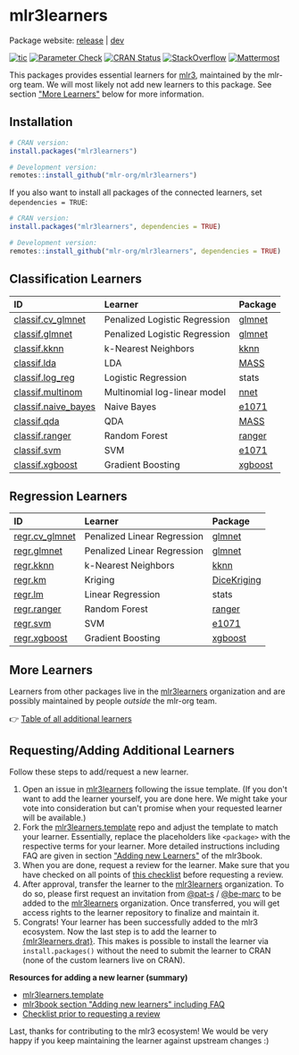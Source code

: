 # mlr3learners

Package website: [release](https://mlr3learners.mlr-org.com/) | [dev](https://mlr3learners.mlr-org.com/dev/)

<!-- badges: start -->

[![tic](https://github.com/mlr-org/mlr3learners/workflows/tic/badge.svg?branch=master)](https://github.com/mlr-org/mlr3learners/actions)
[![Parameter Check](https://github.com/mlr-org/mlr3learners/workflows/Parameter%20Check/badge.svg?branch=master)](https://github.com/mlr-org/mlr3learners/actions)
[![CRAN Status](https://www.r-pkg.org/badges/version-ago/mlr3learners)](https://cran.r-project.org/package=mlr3learners)
[![StackOverflow](https://img.shields.io/badge/stackoverflow-mlr3-orange.svg)](https://stackoverflow.com/questions/tagged/mlr3)
[![Mattermost](https://img.shields.io/badge/chat-mattermost-orange.svg)](https://lmmisld-lmu-stats-slds.srv.mwn.de/mlr_invite/)

<!-- badges: end -->

This packages provides essential learners for [mlr3](https://mlr3.mlr-org.com), maintained by the mlr-org team.
We will most likely not add new learners to this package.
See section ["More Learners"](#more-learners) below for more information.

## Installation

```r
# CRAN version:
install.packages("mlr3learners")

# Development version:
remotes::install_github("mlr-org/mlr3learners")
```

If you also want to install all packages of the connected learners, set `dependencies = TRUE`:

```r
# CRAN version:
install.packages("mlr3learners", dependencies = TRUE)

# Development version:
remotes::install_github("mlr-org/mlr3learners", dependencies = TRUE)
```

## Classification Learners

| ID                                                                                                      | Learner                       | Package                                               |
| :------------------------------------------------------------------------------------------------------ | :---------------------------- | :---------------------------------------------------- |
| [classif.cv_glmnet](https://mlr3learners.mlr-org.com/reference/mlr_learners_classif.cv_glmnet.html)     | Penalized Logistic Regression | [glmnet](https://cran.r-project.org/package=glmnet)   |
| [classif.glmnet](https://mlr3learners.mlr-org.com/reference/mlr_learners_classif.glmnet.html)           | Penalized Logistic Regression | [glmnet](https://cran.r-project.org/package=glmnet)   |
| [classif.kknn](https://mlr3learners.mlr-org.com/reference/mlr_learners_classif.kknn.html)               | k-Nearest Neighbors           | [kknn](https://cran.r-project.org/package=kknn)       |
| [classif.lda](https://mlr3learners.mlr-org.com/reference/mlr_learners_classif.lda.html)                 | LDA                           | [MASS](https://cran.r-project.org/package=MASS)       |
| [classif.log_reg](https://mlr3learners.mlr-org.com/reference/mlr_learners_classif.log_reg.html)         | Logistic Regression           | stats                                                 |
| [classif.multinom](https://mlr3learners.mlr-org.com/reference/mlr_learners_classif.multinom.html)       | Multinomial log-linear model  | [nnet](https://cran.r-project.org/package=nnet)       |
| [classif.naive_bayes](https://mlr3learners.mlr-org.com/reference/mlr_learners_classif.naive_bayes.html) | Naive Bayes                   | [e1071](https://cran.r-project.org/package=e1071)     |
| [classif.qda](https://mlr3learners.mlr-org.com/reference/mlr_learners_classif.qda.html)                 | QDA                           | [MASS](https://cran.r-project.org/package=MASS)       |
| [classif.ranger](https://mlr3learners.mlr-org.com/reference/mlr_learners_classif.ranger.html)           | Random Forest                 | [ranger](https://cran.r-project.org/package=ranger)   |
| [classif.svm](https://mlr3learners.mlr-org.com/reference/mlr_learners_classif.svm.html)                 | SVM                           | [e1071](https://cran.r-project.org/package=e1071)     |
| [classif.xgboost](https://mlr3learners.mlr-org.com/reference/mlr_learners_classif.xgboost.html)         | Gradient Boosting             | [xgboost](https://cran.r-project.org/package=xgboost) |

## Regression Learners

| ID                                                                                            | Learner                     | Package                                                       |
| :-------------------------------------------------------------------------------------------- | :-------------------------- | :------------------------------------------------------------ |
| [regr.cv_glmnet](https://mlr3learners.mlr-org.com/reference/mlr_learners_regr.cv_glmnet.html) | Penalized Linear Regression | [glmnet](https://cran.r-project.org/package=glmnet)           |
| [regr.glmnet](https://mlr3learners.mlr-org.com/reference/mlr_learners_regr.glmnet.html)       | Penalized Linear Regression | [glmnet](https://cran.r-project.org/package=glmnet)           |
| [regr.kknn](https://mlr3learners.mlr-org.com/reference/mlr_learners_regr.kknn.html)           | k-Nearest Neighbors         | [kknn](https://cran.r-project.org/package=kknn)               |
| [regr.km](https://mlr3learners.mlr-org.com/reference/mlr_learners_regr.km.html)               | Kriging                     | [DiceKriging](https://cran.r-project.org/package=DiceKriging) |
| [regr.lm](https://mlr3learners.mlr-org.com/reference/mlr_learners_regr.lm.html)               | Linear Regression           | stats                                                         |
| [regr.ranger](https://mlr3learners.mlr-org.com/reference/mlr_learners_regr.ranger.html)       | Random Forest               | [ranger](https://cran.r-project.org/package=ranger)           |
| [regr.svm](https://mlr3learners.mlr-org.com/reference/mlr_learners_regr.svm.html)             | SVM                         | [e1071](https://cran.r-project.org/package=e1071)             |
| [regr.xgboost](https://mlr3learners.mlr-org.com/reference/mlr_learners_regr.xgboost.html)     | Gradient Boosting           | [xgboost](https://cran.r-project.org/package=xgboost)         |

## More Learners

Learners from other packages live in the [mlr3learners](https://github.com/mlr3learners) organization and are possibly maintained by people _outside_ the mlr-org team.

:point_right: [Table of all additional learners](https://mlr3learners.mlr-org.com/dev/articles/learners/additional-learners.html)

## Requesting/Adding Additional Learners

Follow these steps to add/request a new learner.

1. Open an issue in [mlr3learners](https://github.com/mlr-org/mlr3learners/issues) following the issue template.
   (If you don't want to add the learner yourself, you are done here.
   We might take your vote into consideration but can't promise when your requested learner will be available.)
1. Fork the [mlr3learners.template](https://github.com/mlr-org/mlr3learners.template) repo and adjust the template to match your learner.
   Essentially, replace the placeholders like `<package>` with the respective terms for your learner.
   More detailed instructions including FAQ are given in section ["Adding new Learners"](https://mlr3book.mlr-org.com/extending-learners.html) of the mlr3book.
1. When you are done, request a review for the learner.
   Make sure that you have checked on all points of [this checklist](https://github.com/mlr-org/mlr3learners.template/issues/5) before requesting a review.
1. After approval, transfer the learner to the [mlr3learners](https://github.com/mlr3learners) organization.
   To do so, please first request an invitation from [@pat-s](https://github.com/pat-s) / [@be-marc](https://github.com/be-marc) to be added to the [mlr3learners](https://github.com/mlr3learners) organization.
   Once transferred, you will get access rights to the learner repository to finalize and maintain it.
1. Congrats! Your learner has been successfully added to the mlr3 ecosystem.
   Now the last step is to add the learner to [{mlr3learners.drat}](https://github.com/mlr3learners/mlr3learners.drat).
   This makes is possible to install the learner via `install.packages()` without the need to submit the learner to CRAN (none of the custom learners live on CRAN).

**Resources for adding a new learner (summary)**

- [mlr3learners.template](https://github.com/mlr-org/mlr3learners.template)
- [mlr3book section "Adding new learners" including FAQ](https://mlr3book.mlr-org.com/extending-learners.html)
- [Checklist prior to requesting a review](https://github.com/mlr-org/mlr3learners.template/issues/5)

Last, thanks for contributing to the mlr3 ecosystem! We would be very happy if you keep maintaining the learner against upstream changes :)

